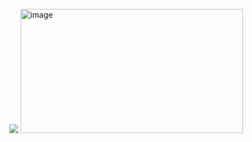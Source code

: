 ![](https://komarev.com/ghpvc/?username=your-github-silverxpt)
<img width="400" height="224" alt="image" src="https://github.com/user-attachments/assets/10a48b6b-480a-46bf-a748-91f0bad9bbc2" />
